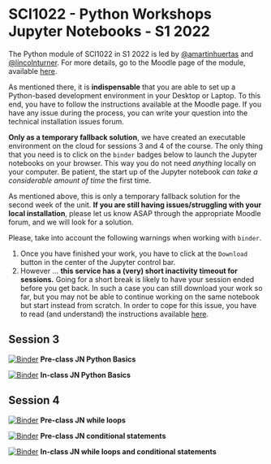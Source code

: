 # SCI1022 - Python Workshops Jupyter Notebooks - S1 2022

The Python module of SCI1022 in S1 2022 is led by [@amartinhuertas](https://github.com/amartinhuertas) and [@lincolnturner](https://github.com/lincolnturner). For more details, go to the Moodle page of the module, available [here](https://lms.monash.edu/course/view.php?id=134739).

As mentioned there, it is **indispensable** that you are able to set up a Python-based development environment in your Desktop or Laptop. To this end, you have to follow the instructions available at the Moodle page. If you have any issue during the process, you can write your question into the technical installation issues forum.

**Only as a temporary fallback solution**, we have created an executable environment on the cloud for sessions 3 and 4 of the course. The only thing that you need is to click on the `binder` badges  below to launch the Jupyter notebooks on your browser. This way you do not need _anything_ locally on your computer. Be patient, the start up of the Jupyter notebook _can take a considerable amount of time_ the first time.

As mentioned above, this is only a temporary fallback solution for the second week of the unit. **If you are still having issues/struggling with your local installation**, please let us know 
ASAP through the appropriate Moodle forum, and we will look for a solution. 

Please, take into account the following warnings when working with `binder`. 

1. Once you have finished your work, you have to click at the `Download` button in the center of the Jupyter control bar. 
2. However ...
**this service has a (very) short inactivity timeout for sessions.**
 Going for a short break is likely to have your session ended before you get back. In such a case you can still download your work so far, but you may not be able to continue working on the same notebook but start instead from scratch. In order to cope for this issue, you have to read (and understand) the instructions available [here](https://discourse.jupyter.org/t/getting-your-notebook-after-your-binder-has-stopped/3268).
 
## Session 3 

[![Binder](https://mybinder.org/badge_logo.svg)](https://mybinder.org/v2/gh/MonashMath/SCI1022/HEAD?filepath=S1-2021-Python-JNs%2FPython_S3_Basics_Preclass.ipynb
) **Pre-class JN Python Basics**

[![Binder](https://mybinder.org/badge_logo.svg)](https://mybinder.org/v2/gh/MonashMath/SCI1022/HEAD?filepath=S1-2021-Python-JNs%2FPython_S3_Basics_Inclass.ipynb) 
**In-class JN Python Basics**


## Session 4

[![Binder](https://mybinder.org/badge_logo.svg)](https://mybinder.org/v2/gh/MonashMath/SCI1022/HEAD?filepath=S1-2021-Python-JNs%2FPython_S4_While_Loops_Preclass.ipynb) **Pre-class JN while loops**

[![Binder](https://mybinder.org/badge_logo.svg)](https://mybinder.org/v2/gh/MonashMath/SCI1022/HEAD?filepath=S1-2021-Python-JNs%2FPython_S4_Conditional_Execution_Preclass.ipynb) **Pre-class JN conditional statements**


[![Binder](https://mybinder.org/badge_logo.svg)](https://mybinder.org/v2/gh/MonashMath/SCI1022/HEAD?filepath=S1-2021-Python-JNs%2FPython_S4_While_and_If_Inclass.ipynb) **In-class JN while loops and conditional statements**
